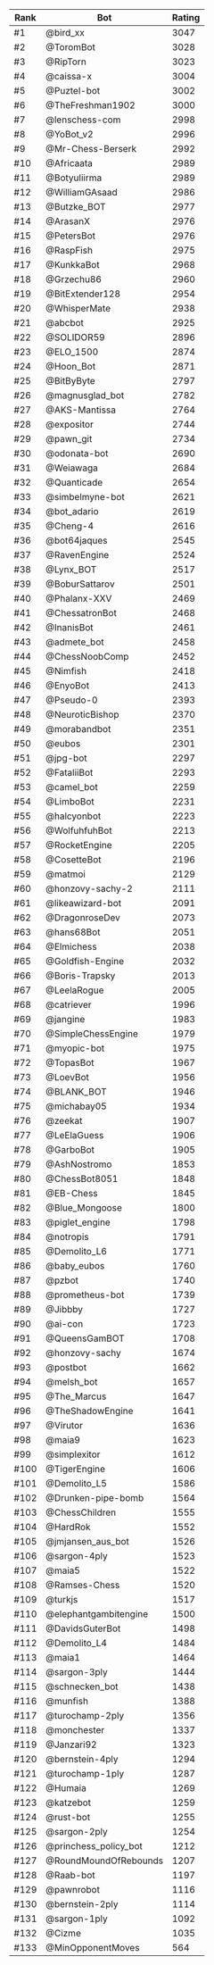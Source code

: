 Rank|Bot|Rating
---|---|---
#1|@bird_xx|3047
#2|@ToromBot|3028
#3|@RipTorn|3023
#4|@caissa-x|3004
#5|@Puztel-bot|3002
#6|@TheFreshman1902|3000
#7|@lenschess-com|2998
#8|@YoBot_v2|2996
#9|@Mr-Chess-Berserk|2992
#10|@Africaata|2989
#11|@Botyuliirma|2989
#12|@WilliamGAsaad|2986
#13|@Butzke_BOT|2977
#14|@ArasanX|2976
#15|@PetersBot|2976
#16|@RaspFish|2975
#17|@KunkkaBot|2968
#18|@Grzechu86|2960
#19|@BitExtender128|2954
#20|@WhisperMate|2938
#21|@abcbot|2925
#22|@SOLIDOR59|2896
#23|@ELO_1500|2874
#24|@Hoon_Bot|2871
#25|@BitByByte|2797
#26|@magnusglad_bot|2782
#27|@AKS-Mantissa|2764
#28|@expositor|2744
#29|@pawn_git|2734
#30|@odonata-bot|2690
#31|@Weiawaga|2684
#32|@Quanticade|2654
#33|@simbelmyne-bot|2621
#34|@bot_adario|2619
#35|@Cheng-4|2616
#36|@bot64jaques|2545
#37|@RavenEngine|2524
#38|@Lynx_BOT|2517
#39|@BoburSattarov|2501
#40|@Phalanx-XXV|2469
#41|@ChessatronBot|2468
#42|@InanisBot|2461
#43|@admete_bot|2458
#44|@ChessNoobComp|2452
#45|@Nimfish|2418
#46|@EnyoBot|2413
#47|@Pseudo-0|2393
#48|@NeuroticBishop|2370
#49|@morabandbot|2351
#50|@eubos|2301
#51|@jpg-bot|2297
#52|@FataliiBot|2293
#53|@camel_bot|2259
#54|@LimboBot|2231
#55|@halcyonbot|2223
#56|@WolfuhfuhBot|2213
#57|@RocketEngine|2205
#58|@CosetteBot|2196
#59|@matmoi|2129
#60|@honzovy-sachy-2|2111
#61|@likeawizard-bot|2091
#62|@DragonroseDev|2073
#63|@hans68Bot|2051
#64|@Elmichess|2038
#65|@Goldfish-Engine|2032
#66|@Boris-Trapsky|2013
#67|@LeelaRogue|2005
#68|@catriever|1996
#69|@jangine|1983
#70|@SimpleChessEngine|1979
#71|@myopic-bot|1975
#72|@TopasBot|1967
#73|@LoevBot|1956
#74|@BLANK_BOT|1946
#75|@michabay05|1934
#76|@zeekat|1907
#77|@LeElaGuess|1906
#78|@GarboBot|1905
#79|@AshNostromo|1853
#80|@ChessBot8051|1848
#81|@EB-Chess|1845
#82|@Blue_Mongoose|1800
#83|@piglet_engine|1798
#84|@notropis|1791
#85|@Demolito_L6|1771
#86|@baby_eubos|1760
#87|@pzbot|1740
#88|@prometheus-bot|1739
#89|@Jibbby|1727
#90|@ai-con|1723
#91|@QueensGamBOT|1708
#92|@honzovy-sachy|1674
#93|@postbot|1662
#94|@melsh_bot|1657
#95|@The_Marcus|1647
#96|@TheShadowEngine|1641
#97|@Virutor|1636
#98|@maia9|1623
#99|@simplexitor|1612
#100|@TigerEngine|1606
#101|@Demolito_L5|1586
#102|@Drunken-pipe-bomb|1564
#103|@ChessChildren|1555
#104|@HardRok|1552
#105|@jmjansen_aus_bot|1526
#106|@sargon-4ply|1523
#107|@maia5|1522
#108|@Ramses-Chess|1520
#109|@turkjs|1517
#110|@elephantgambitengine|1500
#111|@DavidsGuterBot|1498
#112|@Demolito_L4|1484
#113|@maia1|1464
#114|@sargon-3ply|1444
#115|@schnecken_bot|1438
#116|@munfish|1388
#117|@turochamp-2ply|1356
#118|@monchester|1337
#119|@Janzari92|1323
#120|@bernstein-4ply|1294
#121|@turochamp-1ply|1287
#122|@Humaia|1269
#123|@katzebot|1259
#124|@rust-bot|1255
#125|@sargon-2ply|1254
#126|@princhess_policy_bot|1212
#127|@RoundMoundOfRebounds|1207
#128|@Raab-bot|1197
#129|@pawnrobot|1116
#130|@bernstein-2ply|1114
#131|@sargon-1ply|1092
#132|@Cizme|1035
#133|@MinOpponentMoves|564
